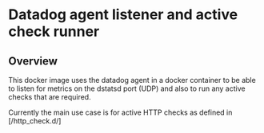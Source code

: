 # Datadog agent listener and active check runner

## Overview

This docker image uses the datadog agent in a docker container to be able to listen for
metrics on the dstatsd port (UDP) and also to run any active checks that are required.

Currently the main use case is for active HTTP checks as defined in [/http_check.d/]
